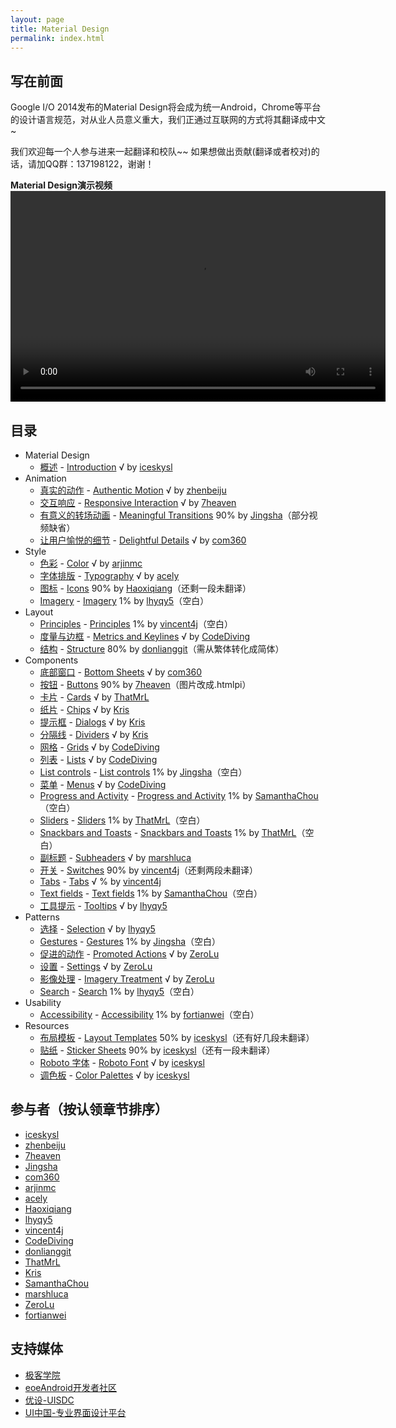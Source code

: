 ```yaml
---
layout: page
title: Material Design
permalink: index.html
---
```


## 写在前面

Google I/O 2014发布的Material Design将会成为统一Android，Chrome等平台的设计语言规范，对从业人员意义重大，我们正通过互联网的方式将其翻译成中文~

我们欢迎每一个人参与进来一起翻译和校队~~
如果想做出贡献(翻译或者校对)的话，请加QQ群：137198122，谢谢！

**Material Design演示视频**
<video crossorigin="anonymous"   controls width="600" height="337" autoplay="autoplay">
<source src="http://materialdesign.qiniudn.com/Material%20design.mp4" type="video/webm">
</video>


## 目录

* Material Design 
  * [概述](material_design/material-design/introduction.html) - [Introduction](http://www.google.com/design/spec/material-design/introduction.html) √ by [iceskysl](https://github.com/iceskysl)
* Animation
  * [真实的动作](material_design/animation/authentic-motion.html) - [Authentic Motion](http://www.google.com/design/spec/animation/authentic-motion.html) √ by [zhenbeiju](https://github.com/zhenbeiju)
  * [交互响应](material_design/animation/responsive-interaction.html) - [Responsive Interaction](http://www.google.com/design/spec/animation/responsive-interaction.html) √ by [7heaven](https://github.com/7heaven)
  * [有意义的转场动画](material_design/animation/meaningful-transitions.html) - [Meaningful Transitions](http://www.google.com/design/spec/animation/meaningful-transitions.html) 90% by [Jingsha](https://github.com/jingsha)（部分视频缺省）    
  * [让用户愉悦的细节](material_design/animation/delightful-details.html) - [Delightful Details](http://www.google.com/design/spec/animation/delightful-details.html) √ by [com360](https://github.com/com360)
* Style
  * [色彩](material_design/style/color.html) - [Color](http://www.google.com/design/spec/style/color.html) √ by [arjinmc](https://github.com/arjinmc)
  * [字体排版](material_design/style/typography.html) - [Typography](http://www.google.com/design/spec/style/typography.html) √ by [acely](https://github.com/acely)
  * [图标](material_design/style/icons.html) - [Icons](http://www.google.com/design/spec/style/icons.html) 90% by [Haoxiqiang](https://github.com/haoxiqiang)（还剩一段未翻译）  
  * [Imagery](material_design/style/imagery.html) - [Imagery](http://www.google.com/design/spec/style/imagery.html) 1% by [lhyqy5](https://github.com/lhyqy5)（空白）
* Layout
  * [Principles](material_design/layout/layout-principles.html) - [Principles](http://www.google.com/design/spec/layout/layout-principles.html) 1% by [vincent4j](https://github.com/vincent4j)（空白）
  * [度量与边框](material_design/layout/metrics-and-keylines.html) - [Metrics and Keylines](http://www.google.com/design/spec/layout/metrics-and-keylines.html) √ by [CodeDiving](http://github.com/codediving)
  * [结构](material_design/layout/structure.html) - [Structure](http://www.google.com/design/spec/layout/structure.html) 80% by [donlianggit](https://github.com/donlianggit)（需从繁体转化成简体）
* Components
  * [底部窗口](material_design/components/bottom-sheets.html) - [Bottom Sheets](http://www.google.com/design/spec/components/bottom-sheets.html) √ by [com360](https://github.com/com360)
  * [按钮](material_design/components/buttons.html) - [Buttons](http://www.google.com/design/spec/components/buttons.html) 90% by [7heaven](https://github.com/7heaven)（图片改成.htmlpi）
  * [卡片](material_design/components/cards.html) - [Cards](http://www.google.com/design/spec/components/cards.html) √ by [ThatMrL](https://github.com/ThatMrL)
  * [纸片](material_design/components/chips.html) - [Chips](http://www.google.com/design/spec/components/chips.html) √ by [Kris](https://github.com/krislq)
  * [提示框](material_design/components/dialogs.html) - [Dialogs](http://www.google.com/design/spec/components/dialogs.html) √ by [Kris](https://github.com/krislq)
  * [分隔线](material_design/components/dividers.html) - [Dividers](http://www.google.com/design/spec/components/dividers.html) √ by [Kris](https://github.com/krislq)
  * [网格](material_design/components/grids.html) - [Grids](http://www.google.com/design/spec/components/grids.html) √ by [CodeDiving](http://github.com/codediving)
  * [列表](material_design/components/lists.html) - [Lists](http://www.google.com/design/spec/components/lists.html) √ by [CodeDiving](http://github.com/codediving)
  * [List controls](material_design/components/list-controls.html) - [List controls](http://www.google.com/design/spec/components/list-controls.html) 1% by [Jingsha](https://github.com/jingsha)（空白）
  * [菜单](material_design/components/menus.html) - [Menus](http://www.google.com/design/spec/components/menus.html) √ by [CodeDiving](http://github.com/codediving)
  * [Progress and Activity](material_design/components/progress-activity.html) - [Progress and Activity](http://www.google.com/design/spec/components/progress-activity.html) 1% by [SamanthaChou](https://github.com/SamanthaChou)（空白）
  * [Sliders](material_design/components/sliders.html) - [Sliders](http://www.google.com/design/spec/components/sliders.html) 1% by [ThatMrL](https://github.com/ThatMrL)（空白）
  * [Snackbars and Toasts](material_design/components/snackbars-and-toasts.html) - [Snackbars and Toasts](http://www.google.com/design/spec/components/snackbars-and-toasts.html) 1% by [ThatMrL](https://github.com/ThatMrL)（空白）
  * [副标题](material_design/components/subheaders.html) - [Subheaders](http://www.google.com/design/spec/components/subheaders.html) √ by [marshluca](https://github.com/marshluca)
  * [开关](material_design/components/switches.html) - [Switches](http://www.google.com/design/spec/components/switches.html) 90% by [vincent4j](https://github.com/vincent4j)（还剩两段未翻译）
  * [Tabs](material_design/components/tabs.html) - [Tabs](http://www.google.com/design/spec/components/tabs.html) √ % by [vincent4j](https://github.com/vincent4j)
  * [Text fields](material_design/components/text-fields.html) - [Text fields](http://www.google.com/design/spec/components/text-fields.html) 1% by [SamanthaChou](https://github.com/SamanthaChou)（空白）
  * [工具提示](material_design/components/tooltips.html) - [Tooltips](http://www.google.com/design/spec/components/tooltips.html) √ by [lhyqy5](https://github.com/lhyqy5)
* Patterns
  * [选择](material_design/patterns/selection.html) - [Selection](http://www.google.com/design/spec/patterns/selection.html) √ by [lhyqy5](https://github.com/lhyqy5)
  * [Gestures](material_design/patterns/gestures.html) - [Gestures](http://www.google.com/design/spec/patterns/gestures.html) 1% by [Jingsha](https://github.com/jingsha)（空白）
  * [促进的动作](material_design/patterns/promoted-actions.html) - [Promoted Actions](http://www.google.com/design/spec/patterns/promoted-actions.html) √ by [ZeroLu](https://github.com/ZeroLu)
  * [设置](material_design/patterns/settings.html) - [Settings](http://www.google.com/design/spec/patterns/settings.html) √ by [ZeroLu](https://github.com/ZeroLu)
  * [影像处理](material_design/patterns/imagery-treatment.html) - [Imagery Treatment](http://www.google.com/design/spec/patterns/imagery-treatment.html) √ by [ZeroLu](https://github.com/ZeroLu)
  * [Search](material_design/patterns/search.html) - [Search](http://www.google.com/design/spec/patterns/search.html)  1% by [lhyqy5](https://github.com/lhyqy5)（空白）
* Usability
  * [Accessibility](material_design/usability/accessibility.html) - [Accessibility](http://www.google.com/design/spec/usability/accessibility.html) 1% by [fortianwei](https://github.com/fortianwei)（空白）
* Resources
  * [布局模板](material_design/resources/layout-templates.html) - [Layout Templates](http://www.google.com/design/spec/resources/layout-templates.html) 50% by [iceskysl](https://github.com/iceskysl)（还有好几段未翻译）
  * [贴纸](material_design/resources/sticker-sheets.html) - [Sticker Sheets](http://www.google.com/design/spec/resources/sticker-sheets.html) 90% by [iceskysl](https://github.com/iceskysl)（还有一段未翻译）
  * [Roboto 字体](material_design/resources/roboto-font.html) - [Roboto Font](http://www.google.com/design/spec/resources/roboto-font.html) √ by [iceskysl](https://github.com/iceskysl)
  * [调色板](material_design/resources/color-palettes.html) - [Color Palettes](http://www.google.com/design/spec/resources/color-palettes.html) √ by [iceskysl](https://github.com/iceskysl)


 

## 参与者（按认领章节排序）

- [iceskysl](https://github.com/iceskysl)
- [zhenbeiju](https://github.com/zhenbeiju)
- [7heaven](https://github.com/7heaven)
- [Jingsha](https://github.com/jingsha)
- [com360](https://github.com/com360)
- [arjinmc](https://github.com/arjinmc)
- [acely](https://github.com/acely)
- [Haoxiqiang](https://github.com/haoxiqiang)
- [lhyqy5](https://github.com/lhyqy5)
- [vincent4j](https://github.com/vincent4j)
- [CodeDiving](http://github.com/codediving)
- [donlianggit](https://github.com/donlianggit)
- [ThatMrL](https://github.com/ThatMrL)
- [Kris](https://github.com/krislq)
- [SamanthaChou](https://github.com/SamanthaChou)
- [marshluca](https://github.com/marshluca)
- [ZeroLu](https://github.com/ZeroLu)
- [fortianwei](https://github.com/fortianwei)

 

## 支持媒体

- [极客学院](http://www.jikexueyuan.com/)
- [eoeAndroid开发者社区](http://www.eoeandroid.com/)
- [优设-UISDC](http://www.uisdc.com/)
- [UI中国-专业界面设计平台](http://www.ui.cn/)
